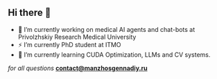 ## Hi there 👋

- 🔭 I’m currently working on medical AI agents and chat-bots at Privolzhskiy Research Medical University
- ⚡ I’m currently PhD student at ITMO
- 🌱 I’m currently learning CUDA Optimization, LLMs and CV systems.

_for all questions_ **contact@manzhosgennadiy.ru**
